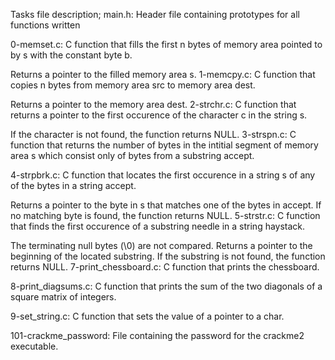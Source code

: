 Tasks file description;
main.h: Header file containing prototypes for all functions written

0-memset.c: C function that fills the first n bytes of memory area pointed to by s with the constant byte b.

Returns a pointer to the filled memory area s.
1-memcpy.c: C function that copies n bytes from memory area src to memory area dest.

Returns a pointer to the memory area dest.
2-strchr.c: C function that returns a pointer to the first occurence of the character c in the string s.

If the character is not found, the function returns NULL.
3-strspn.c: C function that returns the number of bytes in the intitial segment of memory area s which consist only of bytes from a substring accept.

4-strpbrk.c: C function that locates the first occurence in a string s of any of the bytes in a string accept.

Returns a pointer to the byte in s that matches one of the bytes in accept.
If no matching byte is found, the function returns NULL.
5-strstr.c: C function that finds the first occurence of a substring needle in a string haystack.

The terminating null bytes (\0) are not compared.
Returns a pointer to the beginning of the located substring.
If the substring is not found, the function returns NULL.
7-print_chessboard.c: C function that prints the chessboard.

8-print_diagsums.c: C function that prints the sum of the two diagonals of a square matrix of integers.

9-set_string.c: C function that sets the value of a pointer to a char.

101-crackme_password: File containing the password for the crackme2 executable.

